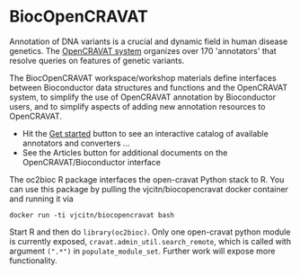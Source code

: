 # BiocOpenCRAVAT

Annotation of DNA variants is a crucial and dynamic field in
human disease genetics.  The [OpenCRAVAT system](https://github.com/KarchinLab/open-cravat/wiki)
organizes over 170 'annotators' that resolve queries on features of
genetic variants.

The BiocOpenCRAVAT workspace/workshop materials define interfaces between
Bioconductor data structures and functions and the OpenCRAVAT system, to
simplify the use of OpenCRAVAT annotation by Bioconductor users, and
to simplify aspects of adding new annotation resources to OpenCRAVAT.

- Hit the [Get started](https://vjcitn.github.io/BiocOpenCRAVAT/articles/BiocOpenCRAVAT.html) button to see an interactive catalog of available annotators and converters ...
- See the Articles button for additional documents on the OpenCRAVAT/Bioconductor interface

The oc2bioc R package interfaces the open-cravat Python stack to R.  You can
use this package by pulling the vjcitn/biocopencravat docker container and running
it via

```
docker run -ti vjcitn/biocopencravat bash
```

Start R and then do `library(oc2bioc)`.  Only one open-cravat python module is currently
exposed, `cravat.admin_util.search_remote`, which is called with argument `(".*")` in
`populate_module_set`.  Further work will expose more functionality.

